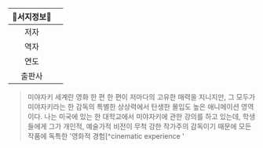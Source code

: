 | **📖서지정보📖** | |
| :------: | :---: |
|저자||
|역자||
|연도||
|출판사||

>미야자키 세계란 영화 한 편 한 편이 저마다의 고유한 매력을 지니지만, 그 모두가 미야자키라는 한 감독의 특별한 상상력에서 탄생한 몰입도 높은 애니메이션 영역이다. 나는 미국에 있는 한 대학교에서 미야자키에 관한 강의를 하고 있는데, 학생들에게 그가 개인적, 예술가적 비전이 무척 강한 작가주의 감독이기 때문에 모든 작품에 독특한 '영화적 경험[^cinematic experience '

[^1]: 